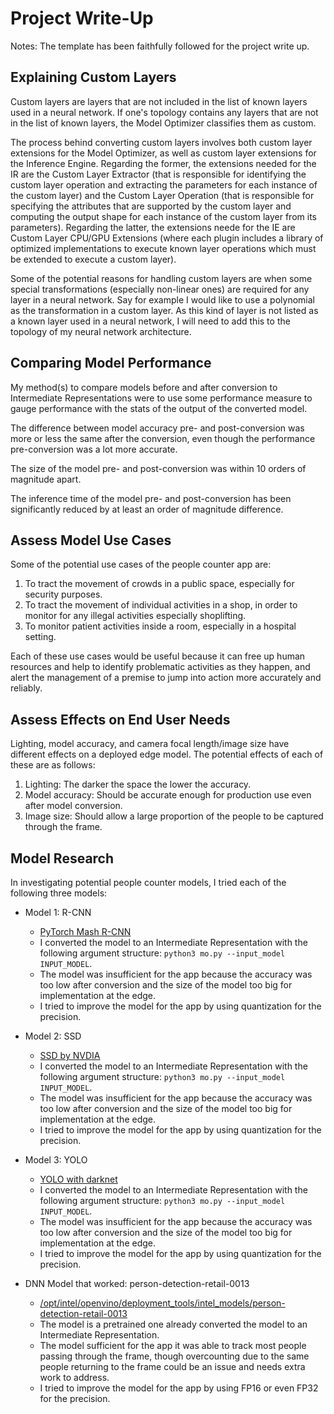 # Project Write-Up

Notes: The template has been faithfully followed for the project write up. 

## Explaining Custom Layers

Custom layers are layers that are not included in the list of known layers used in a neural network. If one's topology contains any layers that are not in the list of known layers, the Model Optimizer classifies them as custom.

The process behind converting custom layers involves both custom layer extensions for the Model Optimizer, as well as custom layer extensions for the Inference Engine. Regarding the former, the extensions needed for the IR are the Custom Layer Extractor (that is responsible for identifying the custom layer operation and extracting the parameters for each instance of the custom layer) and the Custom Layer Operation (that is responsible for specifying the attributes that are supported by the custom layer and computing the output shape for each instance of the custom layer from its parameters). Regarding the latter, the extensions neede for the IE are Custom Layer CPU/GPU Extensions (where each plugin includes a library of optimized implementations to execute known layer operations which must be extended to execute a custom layer). 

Some of the potential reasons for handling custom layers are when some special transformations (especially non-linear ones) are required for any layer in a neural network. Say for example I would like to use a polynomial as the transformation in a custom layer. As this kind of layer is not listed as a known layer used in a neural network, I will need to add this to the topology of my neural network architecture. 

## Comparing Model Performance

My method(s) to compare models before and after conversion to Intermediate Representations
were to use some performance measure to gauge performance with the stats of the output of the converted model. 

The difference between model accuracy pre- and post-conversion was more or less the same after the conversion, even though the performance pre-conversion was a lot more accurate. 

The size of the model pre- and post-conversion was within 10 orders of magnitude apart. 

The inference time of the model pre- and post-conversion has been significantly reduced by at least an order of magnitude difference. 

## Assess Model Use Cases

Some of the potential use cases of the people counter app are:

1. To tract the movement of crowds in a public space, especially for security purposes. 
2. To tract the movement of individual activities in a shop, in order to monitor for any illegal activities especially shoplifting. 
3. To monitor patient activities inside a room, especially in a hospital setting. 

Each of these use cases would be useful because it can free up human resources and help to identify problematic activities as they happen, and alert the management of a premise to jump into action more accurately and reliably. 

## Assess Effects on End User Needs

Lighting, model accuracy, and camera focal length/image size have different effects on a
deployed edge model. The potential effects of each of these are as follows:

1. Lighting: The darker the space the lower the accuracy. 
2. Model accuracy: Should be accurate enough for production use even after model conversion.
3. Image size: Should allow a large proportion of the people to be captured through the frame. 

## Model Research

In investigating potential people counter models, I tried each of the following three models:

- Model 1: R-CNN
  - [PyTorch Mash R-CNN](https://pytorch.org/tutorials/intermediate/torchvision_tutorial.html)
  - I converted the model to an Intermediate Representation with the following argument structure: `python3 mo.py --input_model INPUT_MODEL`.
  - The model was insufficient for the app because the accuracy was too low after conversion and the size of the model too big for implementation at the edge.
  - I tried to improve the model for the app by using quantization for the precision.
  
- Model 2: SSD
  - [SSD by NVDIA](https://pytorch.org/hub/nvidia_deeplearningexamples_ssd/)
  - I converted the model to an Intermediate Representation with the following argument structure: `python3 mo.py --input_model INPUT_MODEL`.
  - The model was insufficient for the app because the accuracy was too low after conversion and the size of the model too big for implementation at the edge.
  - I tried to improve the model for the app by using quantization for the precision.

- Model 3: YOLO
  - [YOLO with darknet](https://pjreddie.com/darknet/yolo/)
  - I converted the model to an Intermediate Representation with the following argument structure: `python3 mo.py --input_model INPUT_MODEL`.
  - The model was insufficient for the app because the accuracy was too low after conversion and the size of the model too big for implementation at the edge.
  - I tried to improve the model for the app by using quantization for the precision.

- DNN Model that worked: person-detection-retail-0013
  - [/opt/intel/openvino/deployment_tools/intel_models/person-detection-retail-0013](https://docs.openvinotoolkit.org/latest/_models_intel_person_detection_retail_0013_description_person_detection_retail_0013.html)
  - The model is a pretrained one already converted the model to an Intermediate Representation.
  - The model sufficient for the app it was able to track most people passing through the frame, though overcounting due to the same people returning to the frame could be an issue and needs extra work to address. 
  - I tried to improve the model for the app by using FP16 or even FP32 for the precision. 
